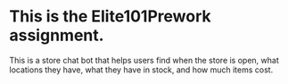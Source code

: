 # This is the Elite101Prework assignment. 

This is a store chat bot that helps users find when the store is open, what locations they have, what they have in stock, and how much items cost. 